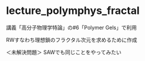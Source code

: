 # lecture_polymphys_fractal

講義「高分子物理学特論」の#6「Polymer Gels」で利用

RWすなわち理想鎖のフラクタル次元を求めるために作成

＜未解決問題＞ 
SAWでも同じことをやってみたい
